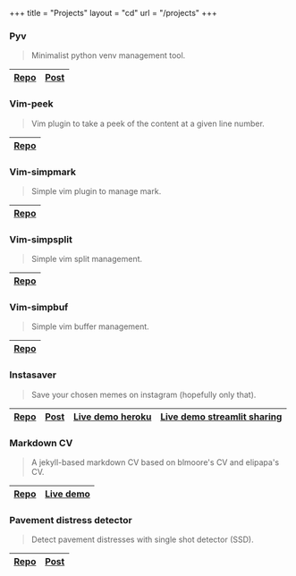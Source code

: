 +++
title = "Projects"
layout = "cd"
url = "/projects"
+++

### Pyv
> Minimalist python venv management tool.

[Repo](https://github.com/bruhtus/pyv) | [Post](https://bruhtus.github.io/posts/pyv/)
---                                    | ---

### Vim-peek
> Vim plugin to take a peek of the content at a given line number.

[Repo](https://github.com/bruhtus/vim-peek) |
---                                         |

### Vim-simpmark
> Simple vim plugin to manage mark.

[Repo](https://github.com/bruhtus/vim-simpmark) |
---                                             |

### Vim-simpsplit
> Simple vim split management.

[Repo](https://github.com/bruhtus/vim-simpsplit) |
---                                              |

### Vim-simpbuf
> Simple vim buffer management.

[Repo](https://github.com/bruhtus/vim-simpbuf) |
---                                            |

### Instasaver
> Save your chosen memes on instagram (hopefully only that).

[Repo](https://git.io/JkJ0q) | [Post](/posts/instasaver) | [Live demo heroku](https://instasaver.js.org/) | [Live demo streamlit sharing](https://share.streamlit.io/bruhtus/instasaver/instasaver.py)
---                          | ---                       | ---                                            | ---

### Markdown CV
> A jekyll-based markdown CV based on blmoore's CV and elipapa's CV.

[Repo](https://github.com/bruhtus/cv) | [Live demo](https://bruhtus.github.io/cv/)
---                                   | ---

### Pavement distress detector
> Detect pavement distresses with single shot detector (SSD).

[Repo](https://git.io/JTMM8) | [Post](/posts/pavement-distress-detector)
---                          | ---
